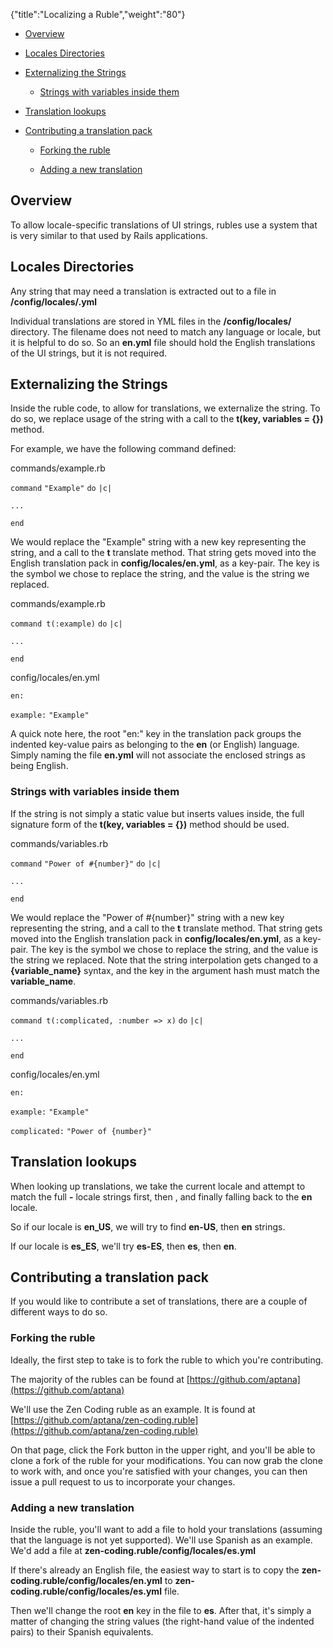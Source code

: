 {"title":"Localizing a Ruble","weight":"80"}

* [Overview](#overview)

* [Locales Directories](#locales-directories)

* [Externalizing the Strings](#externalizing-the-strings)

    * [Strings with variables inside them](#strings-with-variables-inside-them)

* [Translation lookups](#translation-lookups)

* [Contributing a translation pack](#contributing-a-translation-pack)

    * [Forking the ruble](#forking-the-ruble)

    * [Adding a new translation](#adding-a-new-translation)

## Overview

To allow locale-specific translations of UI strings, rubles use a system that is very similar to that used by Rails applications.

## Locales Directories

Any string that may need a translation is extracted out to a file in **<ruble>/config/locales/<locale>.yml**

Individual translations are stored in YML files in the **<ruble>/config/locales/** directory. The filename does not need to match any language or locale, but it is helpful to do so. So an **en.yml** file should hold the English translations of the UI strings, but it is not required.

## Externalizing the Strings

Inside the ruble code, to allow for translations, we externalize the string. To do so, we replace usage of the string with a call to the **t(key, variables = {})** method.

For example, we have the following command defined:

commands/example.rb

`command` `"Example"`  `do` `|c|`

`...`

`end`

We would replace the "Example" string with a new key representing the string, and a call to the **t** translate method. That string gets moved into the English translation pack in **config/locales/en.yml**, as a key-pair. The key is the symbol we chose to replace the string, and the value is the string we replaced.

commands/example.rb

`command t(:example)` `do` `|c|`

`...`

`end`

config/locales/en.yml

`en:`

`example:` `"Example"`

A quick note here, the root "en:" key in the translation pack groups the indented key-value pairs as belonging to the **en** (or English) language. Simply naming the file **en.yml** will not associate the enclosed strings as being English.

### Strings with variables inside them

If the string is not simply a static value but inserts values inside, the full signature form of the **t(key, variables = {})** method should be used.

commands/variables.rb

`command` `"Power of #{number}"`  `do` `|c|`

`...`

`end`

We would replace the "Power of #{number}" string with a new key representing the string, and a call to the **t** translate method. That string gets moved into the English translation pack in **config/locales/en.yml**, as a key-pair. The key is the symbol we chose to replace the string, and the value is the string we replaced. Note that the string interpolation gets changed to a **{variable\_name}** syntax, and the key in the argument hash must match the **variable\_name**.

commands/variables.rb

`command t(:complicated, :number => x)` `do` `|c|`

`...`

`end`

config/locales/en.yml

`en:`

`example:` `"Example"`

`complicated:` `"Power of {number}"`

## Translation lookups

When looking up translations, we take the current locale and attempt to match the full **<language>-<country>** locale strings first, then **<locale>**, and finally falling back to the **en** locale.

So if our locale is **en\_US**, we will try to find **en-US**, then **en** strings.

If our locale is **es\_ES**, we'll try **es-ES**, then **es**, then **en**.

## Contributing a translation pack

If you would like to contribute a set of translations, there are a couple of different ways to do so.

### Forking the ruble

Ideally, the first step to take is to fork the ruble to which you're contributing.

The majority of the rubles can be found at [https://github.com/aptana](https://github.com/aptana)

We'll use the Zen Coding ruble as an example. It is found at [https://github.com/aptana/zen-coding.ruble](https://github.com/aptana/zen-coding.ruble)

On that page, click the Fork button in the upper right, and you'll be able to clone a fork of the ruble for your modifications. You can now grab the clone to work with, and once you're satisfied with your changes, you can then issue a pull request to us to incorporate your changes.

### Adding a new translation

Inside the ruble, you'll want to add a file to hold your translations (assuming that the language is not yet supported). We'll use Spanish as an example. We'd add a file at **zen-coding.ruble/config/locales/es.yml**

If there's already an English file, the easiest way to start is to copy the **zen-coding.ruble/config/locales/en.yml** to **zen-coding.ruble/config/locales/es.yml** file.

Then we'll change the root **en** key in the file to **es**. After that, it's simply a matter of changing the string values (the right-hand value of the indented pairs) to their Spanish equivalents.
